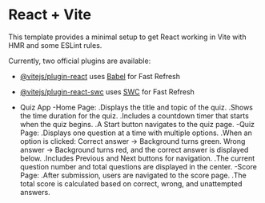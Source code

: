 # React + Vite

This template provides a minimal setup to get React working in Vite with HMR and some ESLint rules.

Currently, two official plugins are available:

- [@vitejs/plugin-react](https://github.com/vitejs/vite-plugin-react/blob/main/packages/plugin-react/README.md) uses [Babel](https://babeljs.io/) for Fast Refresh
- [@vitejs/plugin-react-swc](https://github.com/vitejs/vite-plugin-react-swc) uses [SWC](https://swc.rs/) for Fast Refresh
 
- Quiz App
  -Home Page:
.Displays the title and topic of the quiz.
.Shows the time duration for the quiz.
.Includes a countdown timer that starts when the quiz begins.
.A Start button navigates to the quiz page.
  -Quiz Page:
.Displays one question at a time with multiple options.
 .When an option is clicked:
Correct answer → Background turns green.
Wrong answer → Background turns red, and the correct answer is displayed below.
.Includes Previous and Next buttons for navigation.
.The current question number and total questions are displayed in the center.
  -Score Page:
.After submission, users are navigated to the score page.
.The total score is calculated based on correct, wrong, and unattempted answers.
